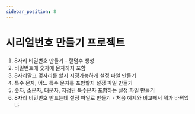 ```yaml
---
sidebar_position: 8
---
```


# 시리얼번호 만들기 프로젝트

1. 8자리 비밀번호 만들기 - 랜덤수 생성
2. 비밀번호에 숫자에 문자까지 포함
3. 8자리말고 몇자리를 할지 지정가능하게 설정 파일 만들기
4. 특수 문자, 어느 특수 문자를 포함할지 설정 파일 만들기
5. 숫자, 소문자, 대문자, 지정된 특수문자 포함하는 설정 파일 만들기
6. 8자리 비민번호 만드는데 설정 파일로 만들기 - 처음 예제와 비교해서 뭐가 바뀌었나
